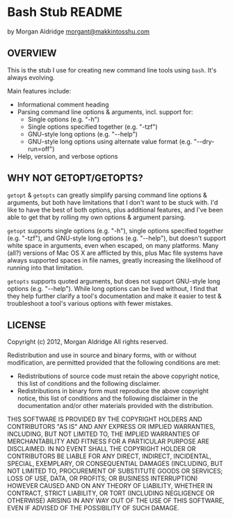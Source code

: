 Bash Stub README
================

by Morgan Aldridge <morgant@makkintosshu.com>

OVERVIEW
--------

This is the stub I use for creating new command line tools using `bash`. It's always evolving.

Main features include:

* Informational comment heading
* Parsing command line options & arguments, incl. support for:
	* Single options (e.g. "-h")
	* Single options specified together (e.g. "-tzf")
	* GNU-style long options (e.g. "--help")
	* GNU-style long options using alternate value format (e.g. "--dry-run=off")
* Help, version, and verbose options

WHY NOT GETOPT/GETOPTS?
-----------------------

`getopt` & `getopts` can greatly simplify parsing command line options & arguments, but both have limitations that I don't want to be stuck with. I'd like to have the best of both options, plus additional features, and I've been able to get that by rolling my own options & argument parsing.

`getopt` supports single options (e.g. "-h"), single options specified together (e.g. "-tzf"), and GNU-style long options (e.g. "--help"), but doesn't support white space in arguments, even when escaped, on many platforms. Many (all?) versions of Mac OS X are afflicted by this, plus Mac file systems have always supported spaces in file names, greatly increasing the likelihood of running into that limitation.

`getopts` supports quoted arguments, but does not support GNU-style long options (e.g. "--help"). While long options can be lived without, I find that they help further clarify a tool's documentation and make it easier to test & troubleshoot a tool's various options with fewer mistakes.

LICENSE
-------

Copyright (c) 2012, Morgan Aldridge
All rights reserved.

Redistribution and use in source and binary forms, with or without modification, are permitted provided that the following conditions are met:

* Redistributions of source code must retain the above copyright notice, this list of conditions and the following disclaimer.
* Redistributions in binary form must reproduce the above copyright notice, this list of conditions and the following disclaimer in the documentation and/or other materials provided with the distribution.

THIS SOFTWARE IS PROVIDED BY THE COPYRIGHT HOLDERS AND CONTRIBUTORS "AS IS" AND ANY EXPRESS OR IMPLIED WARRANTIES, INCLUDING, BUT NOT LIMITED TO, THE IMPLIED WARRANTIES OF MERCHANTABILITY AND FITNESS FOR A PARTICULAR PURPOSE ARE DISCLAIMED. IN NO EVENT SHALL THE COPYRIGHT HOLDER OR CONTRIBUTORS BE LIABLE FOR ANY DIRECT, INDIRECT, INCIDENTAL, SPECIAL, EXEMPLARY, OR CONSEQUENTIAL DAMAGES (INCLUDING, BUT NOT LIMITED TO, PROCUREMENT OF SUBSTITUTE GOODS OR SERVICES; LOSS OF USE, DATA, OR PROFITS; OR BUSINESS INTERRUPTION) HOWEVER CAUSED AND ON ANY THEORY OF LIABILITY, WHETHER IN CONTRACT, STRICT LIABILITY, OR TORT (INCLUDING NEGLIGENCE OR OTHERWISE) ARISING IN ANY WAY OUT OF THE USE OF THIS SOFTWARE, EVEN IF ADVISED OF THE POSSIBILITY OF SUCH DAMAGE.
